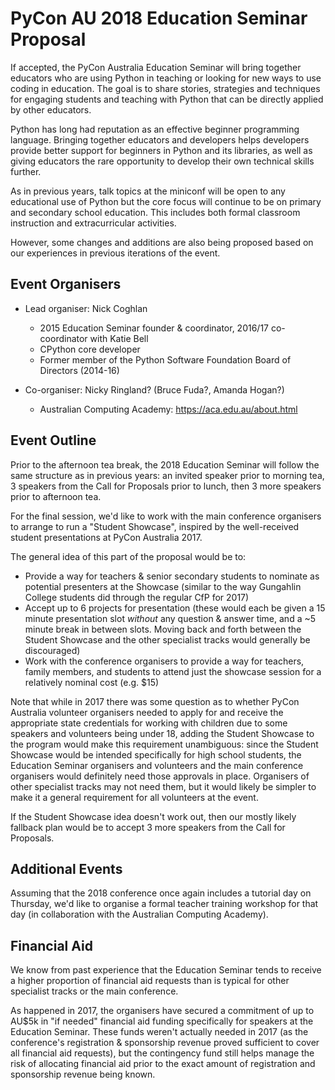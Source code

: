 PyCon AU 2018 Education Seminar Proposal
========================================

If accepted, the PyCon Australia Education Seminar will bring together educators who are using Python
in teaching or looking for new ways to use coding in education. The goal is to share stories, strategies
and techniques for engaging students and teaching with Python that can be directly applied by other educators. 

Python has long had reputation as an effective beginner programming language. Bringing together educators and
developers helps developers provide better support for beginners in Python and its libraries, as well as
giving educators the rare opportunity to develop their own technical skills further.

As in previous years, talk topics at the miniconf will be open to any educational use of Python but the core
focus will continue to be on primary and secondary school education. This includes both formal classroom
instruction and extracurricular activities.

However, some changes and additions are also being proposed based on our experiences in previous iterations
of the event.

Event Organisers
----------------

* Lead organiser: Nick Coghlan
  * 2015 Education Seminar founder & coordinator, 2016/17 co-coordinator with Katie Bell
  * CPython core developer
  * Former member of the Python Software Foundation Board of Directors (2014-16)

* Co-organiser: Nicky Ringland? (Bruce Fuda?, Amanda Hogan?)
  * Australian Computing Academy: https://aca.edu.au/about.html

Event Outline
-------------

Prior to the afternoon tea break, the 2018 Education Seminar will follow the same
structure as in previous years: an invited speaker prior to morning tea, 3 speakers
from the Call for Proposals prior to lunch, then 3 more speakers prior to afternoon
tea.

For the final session, we'd like to work with the main conference organisers to
arrange to run a "Student Showcase", inspired by the well-received student
presentations at PyCon Australia 2017.

The general idea of this part of the proposal would be to:

* Provide a way for teachers & senior secondary students to nominate as potential
  presenters at the Showcase (similar to the way Gungahlin College students did
  through the regular CfP for 2017)
* Accept up to 6 projects for presentation (these would each be given a 15 minute
  presentation slot *without* any question & answer time, and a ~5 minute break
  in between slots. Moving back and forth between the Student Showcase and the other
  specialist tracks would generally be discouraged)
* Work with the conference organisers to provide a way for teachers, family members,
  and students to attend just the showcase session for a relatively nominal cost
  (e.g. $15)

Note that while in 2017 there was some question as to whether PyCon Australia
volunteer organisers needed to apply for and receive the appropriate state credentials
for working with children due to some speakers and volunteers being under 18, adding
the Student Showcase to the program would make this requirement unambiguous:
since the Student Showcase would be intended specifically for high school students,
the Education Seminar organisers and volunteers and the main conference organisers
would definitely need those approvals in place. Organisers of other specialist tracks
may not need them, but it would likely be simpler to make it a general requirement
for all volunteers at the event.

If the Student Showcase idea doesn't work out, then our mostly likely fallback plan
would be to accept 3 more speakers from the Call for Proposals.

Additional Events
-----------------

Assuming that the 2018 conference once again includes a tutorial day on Thursday,
we'd like to organise a formal teacher training workshop for that day (in collaboration
with the Australian Computing Academy).

Financial Aid
-------------

We know from past experience that the Education Seminar tends to receive
a higher proportion of financial aid requests than is typical for other
specialist tracks or the main conference.

As happened in 2017, the organisers have secured a commitment of up to
AU$5k in "if needed" financial aid funding specifically for speakers at
the Education Seminar. These funds weren't actually needed in 2017 (as
the conference's registration & sponsorship revenue proved sufficient to
cover all financial aid requests), but the contingency fund still helps
manage the risk of allocating financial aid prior to the exact amount
of registration and sponsorship revenue being known.



